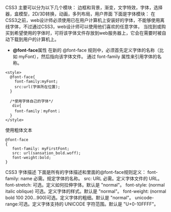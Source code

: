 CSS3 主要可以分为以下几个模块：
边框和背景，渐变，文字特效，字体，选择器，盒模型，2D/3D转换，动画，多列布局，用户界面
下面是字体模块：
在CSS3之前，web设计师必须使用已在用户计算机上安装好的字体，不能够使用离线字体，不过通过CSS3，web设计师可以使用他们喜欢的任意字体，
当找到或购买到希望使用的字体时，可将该字体文件存放到web服务器上，它会在需要时被自动下载到用户的计算机上。
- **@font-face**属性
在新的 @font-face 规则中，必须首先定义字体的名称（比如 myFont），然后指向该字体文件。
通过 font-family 属性来引用字体的名称。
```
<style>
  @font-face{
    font-family:myFont;
    src:url(字体所在位置);
  }

  /*使用字体自己的字体*/
   div{
    font-family：myFont；
  }
</style>
```

使用粗体文本
```
@font-face
{
   font-family: myFirstFont;
   src: url(sansation_bold.woff);
   font-weight:bold;
}
```
CSS3 字体描述
下面是所有的字体描述和里面的@font-face规则定义：
font-family: name 必需。规定字体的名称。
src:	URL	必需。定义字体文件的 URL。
font-stretch: 可选。定义如何拉伸字体。默认是 "normal"。
font-style: (normal italic oblique) 可选。定义字体的样式。默认是 "normal"。
font-weight: (normal  bold 100 200...900)可选。定义字体的粗细。默认是 "normal"。
unicode-range:可选。定义字体支持的 UNICODE 字符范围。默认是 "U+0-10FFFF"。
